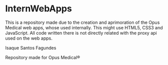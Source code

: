 # InternWebApps

This is a repository made due to the creation and aprimoration of the Opus Medical web apps, whose used internally.
This might use HTML5, CSS3 and JavaScript. All code written there is not directly related with the proxy api used on the web apps.

Isaque Santos Fagundes

Repository made for Opus Medical®
